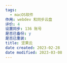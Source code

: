 ```yaml
---
tags:
  - macOS软件
作用: webdev 和同步云盘
评价: 4
设置同步: 136 账号
是否已备份: y
是否已重装:
title: 坚果云
date created: 2023-02-28
date modified: 2023-03-08
---
```

